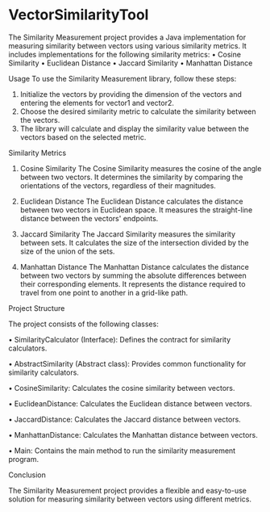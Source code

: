 # VectorSimilarityTool
The Similarity Measurement project provides a Java implementation for measuring similarity between vectors using various similarity metrics. It includes implementations for the following similarity metrics:
•	Cosine Similarity
•	Euclidean Distance
•	Jaccard Similarity
•	Manhattan Distance

Usage
To use the Similarity Measurement library, follow these steps:
1.	Initialize the vectors by providing the dimension of the vectors and entering the elements for vector1 and vector2.
2.	Choose the desired similarity metric to calculate the similarity between the vectors.
3.	The library will calculate and display the similarity value between the vectors based on the selected metric.

Similarity Metrics

1. Cosine Similarity
The Cosine Similarity measures the cosine of the angle between two vectors. It determines the similarity by comparing the orientations of the vectors, regardless of their magnitudes.

2. Euclidean Distance
The Euclidean Distance calculates the distance between two vectors in Euclidean space. It measures the straight-line distance between the vectors' endpoints.

3. Jaccard Similarity
The Jaccard Similarity measures the similarity between sets. It calculates the size of the intersection divided by the size of the union of the sets.

4. Manhattan Distance
The Manhattan Distance calculates the distance between two vectors by summing the absolute differences between their corresponding elements. It represents the distance required to travel from one point to another in a grid-like path.

Project Structure

The project consists of the following classes:

•	SimilarityCalculator (Interface): Defines the contract for similarity calculators.

•	AbstractSimilarity (Abstract class): Provides common functionality for similarity calculators.

•	CosineSimilarity: Calculates the cosine similarity between vectors.

•	EuclideanDistance: Calculates the Euclidean distance between vectors.

•	JaccardDistance: Calculates the Jaccard distance between vectors.

•	ManhattanDistance: Calculates the Manhattan distance between vectors.

•	Main: Contains the main method to run the similarity measurement program.

Conclusion

The Similarity Measurement project provides a flexible and easy-to-use solution for measuring similarity between vectors using different metrics.

